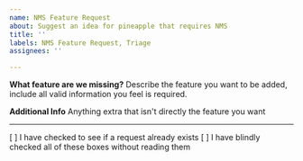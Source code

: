 ```yaml
---
name: NMS Feature Request
about: Suggest an idea for pineapple that requires NMS
title: ''
labels: NMS Feature Request, Triage
assignees: ''

---
```


**What feature are we missing?**
Describe the feature you want to be added, include all valid information you feel is required.

**Additional Info**
Anything extra that isn't directly the feature you want

---

[ ] I have checked to see if a request already exists
[ ] I have blindly checked all of these boxes without reading them
